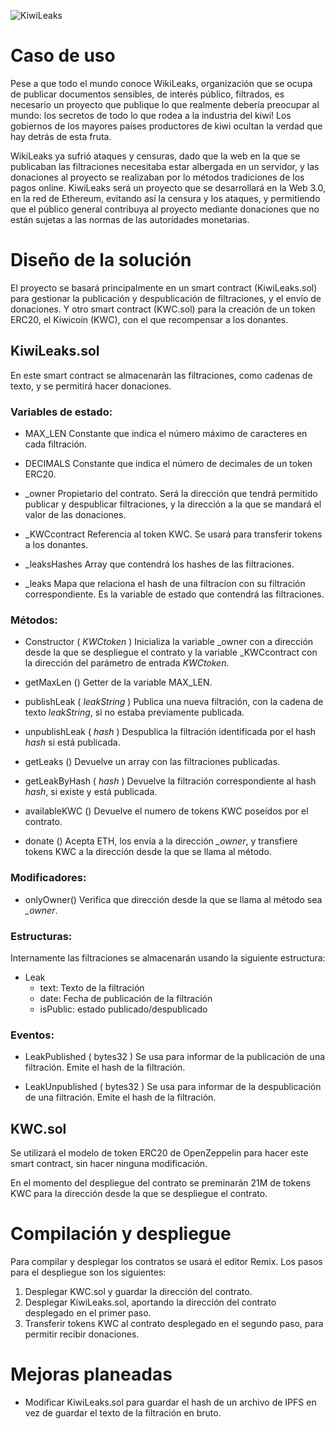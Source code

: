 ![KiwiLeaks](https://gateway.pinata.cloud/ipfs/QmXqenbNRsLPLpgU4XPs3hzWGJmnaDLt8USQJ7MbiZVjgb)

# Caso de uso
Pese a que todo el mundo conoce WikiLeaks, organización que se ocupa de publicar documentos sensibles, de interés público, filtrados, es necesario un proyecto que publique lo que realmente debería preocupar al mundo: los secretos de todo lo que rodea a la industria del kiwi! Los gobiernos de los mayores países productores de kiwi ocultan la verdad que hay detrás de esta fruta.

WikiLeaks ya sufrió ataques y censuras, dado que la web en la que se publicaban las filtraciones necesitaba estar albergada en un servidor, y las donaciones al proyecto se realizaban por lo métodos tradiciones de los pagos online. KiwiLeaks será un proyecto que se desarrollará en la Web 3.0, en la red de Ethereum, evitando así la censura y los ataques, y permitiendo que el público general contribuya al proyecto mediante donaciones que no están sujetas a las normas de las autoridades monetarias.

# Diseño de la solución
El proyecto se basará principalmente en un smart contract (KiwiLeaks.sol) para gestionar la publicación y despublicación de filtraciones, y el envío de donaciones. Y otro smart contract (KWC.sol) para la creación de un token ERC20, el Kiwicoin (KWC), con el que recompensar a los donantes.

## KiwiLeaks.sol

En este smart contract se almacenarán las filtraciones, como cadenas de texto, y se permitirá hacer donaciones.

### Variables de estado:

 - MAX_LEN
	 Constante que indica el número máximo de caracteres en cada filtración.

 - DECIMALS
	 Constante que indica el número de decimales de un token ERC20.
	 
 - _owner
	 Propietario del contrato. Será la dirección que tendrá permitido publicar y despublicar filtraciones, y la dirección a la que se mandará el valor de las donaciones.
	 
 - _KWCcontract
	 Referencia al token KWC. Se usará para transferir tokens a los donantes.
	 
 - _leaksHashes
	 Array que contendrá los hashes de las filtraciones.
	 
 - _leaks
	 Mapa que relaciona el hash de una filtracion con su filtración correspondiente. Es la variable de estado que contendrá las filtraciones.

### Métodos:

 - Constructor ( *KWCtoken* )
	 Inicializa la variable _owner con a dirección desde la que se despliegue el contrato y la variable _KWCcontract con la dirección del parámetro de entrada *KWCtoken*.
	 
 - getMaxLen ()
	 Getter de la variable MAX_LEN.
	 
 - publishLeak ( *leakString* )
	 Publica una nueva filtración, con la cadena de texto *leakString*, si no estaba previamente publicada.
	 
 - unpublishLeak ( *hash* )
	 Despublica la filtración identificada por el hash *hash* si está publicada.
	 
 - getLeaks ()
	 Devuelve un array con las filtraciones publicadas.
	 
 - getLeakByHash ( *hash* )
	 Devuelve la filtración correspondiente al hash *hash*, si existe y está publicada.
	 
 - availableKWC ()
	Devuelve el numero de tokens KWC poseídos por el contrato.

 - donate ()
	Acepta ETH, los envía a la dirección *_owner*, y transfiere tokens KWC a la dirección desde la que se llama al método.

### Modificadores:

 - onlyOwner()
	 Verifica que dirección desde la que se llama al método sea *_owner*.

### Estructuras:

Internamente las filtraciones se almacenarán usando la siguiente estructura:

 - Leak
	 - text: Texto de la filtración
	 - date: Fecha de publicación de la filtración
	 - isPublic: estado publicado/despublicado

### Eventos:

 - LeakPublished ( bytes32 )
	 Se usa para informar de la publicación de una filtración. Emite el hash de la filtración. 
	 
 - LeakUnpublished ( bytes32 )
	 Se usa para informar de la despublicación de una filtración. Emite el hash de la filtración. 

## KWC.sol

Se utilizará el modelo de token ERC20 de OpenZeppelin para hacer este smart contract, sin hacer ninguna modificación.

En el momento del despliegue del contrato se preminarán 21M de tokens KWC para la dirección desde la que se despliegue el contrato.

# Compilación y despliegue
Para compilar y desplegar los contratos se usará el editor Remix. Los pasos para el despliegue son los siguientes:

 1. Desplegar KWC.sol y guardar la dirección del contrato.
 2. Desplegar KiwiLeaks.sol, aportando la dirección del contrato desplegado en el primer paso.
 3. Transferir tokens KWC al contrato desplegado en el segundo paso, para permitir recibir donaciones.

# Mejoras planeadas

 - Modificar KiwiLeaks.sol para guardar el hash de un archivo de IPFS en vez de guardar el texto de la filtración en bruto.
